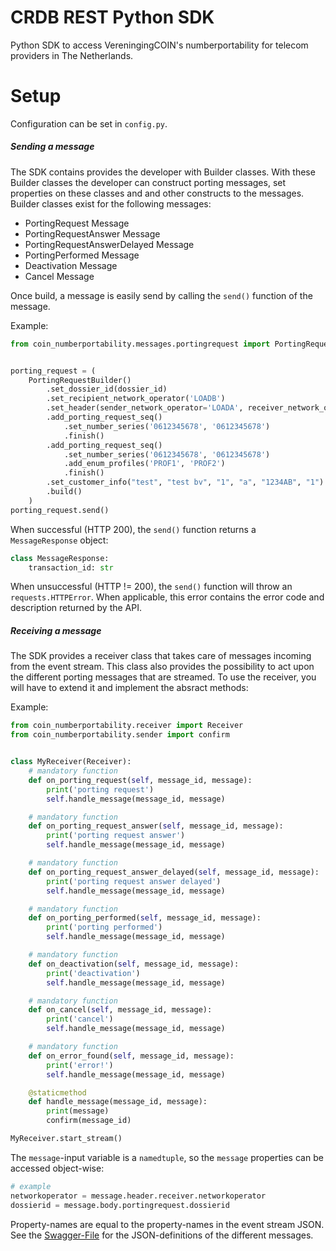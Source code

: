 CRDB REST Python SDK
=========================

Python SDK to access VereningingCOIN's numberportability for telecom providers in The Netherlands.

Setup
=========================

Configuration can be set in `config.py`.

##### Sending a message
The SDK contains provides the developer with Builder classes.
With these Builder classes the developer can construct porting messages, set properties on these classes and and other constructs to the messages.
Builder classes exist for the following messages:
- PortingRequest Message
- PortingRequestAnswer Message
- PortingRequestAnswerDelayed Message
- PortingPerformed Message
- Deactivation Message
- Cancel Message

Once build, a message is easily send by calling the `send()` function of the message.

Example:
```python
from coin_numberportability.messages.portingrequest import PortingRequestBuilder


porting_request = (
	PortingRequestBuilder()
		.set_dossier_id(dossier_id)
		.set_recipient_network_operator('LOADB')
		.set_header(sender_network_operator='LOADA', receiver_network_operator='LOADB')
		.add_porting_request_seq()
			.set_number_series('0612345678', '0612345678')
			.finish()
		.add_porting_request_seq()
			.set_number_series('0612345678', '0612345678')
			.add_enum_profiles('PROF1', 'PROF2')
			.finish()
		.set_customer_info("test", "test bv", "1", "a", "1234AB", "1")
		.build()
	)
porting_request.send()
```

When successful (HTTP 200), the `send()` function returns a `MessageResponse` object:
```python
class MessageResponse:
    transaction_id: str
``` 
When unsuccessful (HTTP != 200), the `send()` function will throw an `requests.HTTPError`.
When applicable, this error contains the error code and description returned by the API.

##### Receiving a message
The SDK provides a receiver class that takes care of messages incoming from the event stream.
This class also provides the possibility to act upon the different porting messages that are streamed.
To use the receiver, you will have to extend it and implement the absract methods:

Example:
```python
from coin_numberportability.receiver import Receiver
from coin_numberportability.sender import confirm


class MyReceiver(Receiver):
    # mandatory function
    def on_porting_request(self, message_id, message):
        print('porting request')
        self.handle_message(message_id, message)

    # mandatory function
    def on_porting_request_answer(self, message_id, message):
        print('porting request answer')
        self.handle_message(message_id, message)

    # mandatory function
    def on_porting_request_answer_delayed(self, message_id, message):
        print('porting request answer delayed')
        self.handle_message(message_id, message)

    # mandatory function
    def on_porting_performed(self, message_id, message):
        print('porting performed')
        self.handle_message(message_id, message)

    # mandatory function
    def on_deactivation(self, message_id, message):
        print('deactivation')
        self.handle_message(message_id, message)

    # mandatory function
    def on_cancel(self, message_id, message):
        print('cancel')
        self.handle_message(message_id, message)

    # mandatory function
    def on_error_found(self, message_id, message):
        print('error!')
        self.handle_message(message_id, message)

    @staticmethod
    def handle_message(message_id, message):
        print(message)
        confirm(message_id)

MyReceiver.start_stream()
```

The `message`-input variable is a `namedtuple`, so the `message` properties can be accessed object-wise:
```python
# example
networkoperator = message.header.receiver.networkoperator
dossierid = message.body.portingrequest.dossierid
``` 
Property-names are equal to the property-names in the event stream JSON.
See the [Swagger-File](https://dev-api.coin.nl/docs/number-portability/v1/swagger.json) for the JSON-definitions of the different messages. 
